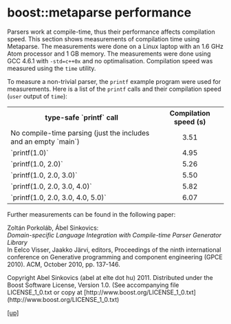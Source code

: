 # boost::metaparse performance

Parsers work at compile-time, thus their performance affects compilation speed.
This section shows measurements of compilation time using Metaparse. The
measurements were done on a Linux laptop with an 1.6 GHz Atom processor and 1 GB
memory. The measurements were done using GCC 4.6.1 with `-std=c++0x` and no
optimalisation. Compilation speed was measured using the `time` utility.

To measure a non-trivial parser, the `printf` example program were used for
measurements. Here is a list of the `printf` calls and their compilation speed
(`user` output of `time`):

<table cellpadding='0' cellspacing='0'>
  <tr>
    <th>type-safe `printf` call</th>
    <th style='text-align:center'>Compilation speed (s)</th>
  </tr>
  <tr>
    <td>No compile-time parsing (just the includes and an empty `main`)</td>
    <td style='text-align:center'>3.51</td>
  </tr>
  <tr>
    <td>`printf<BOOST_STRING("%f")>(1.0)`</td>
    <td style='text-align:center'>4.95</td>
  </tr>
  <tr>
    <td>`printf<BOOST_STRING("%f%f")>(1.0, 2.0)`</td>
    <td style='text-align:center'>5.26</td>
  </tr>
  <tr>
    <td>`printf<BOOST_STRING("%f%f%f")>(1.0, 2.0, 3.0)`</td>
    <td style='text-align:center'>5.50</td>
  </tr>
  <tr>
    <td>`printf<BOOST_STRING("%f%f%f%f")>(1.0, 2.0, 3.0, 4.0)`</td>
    <td style='text-align:center'>5.82</td>
  </tr>
  <tr>
    <td>`printf<BOOST_STRING("%f%f%f%f%f")>(1.0, 2.0, 3.0, 4.0, 5.0)`</td>
    <td style='text-align:center'>6.07</td>
  </tr>
</table>

Further measurements can be found in the following paper:

Zoltán Porkoláb, Ábel Sinkovics: <br />
*Domain-specific Language Integration with Compile-time Parser Generator
Library* <br />
In Eelco Visser, Jaakko Järvi, editors, Proceedings of the ninth
international conference on Generative programming and component
engineering (GPCE 2010). ACM, October 2010, pp. 137-146.


<p class="copyright">
Copyright Abel Sinkovics (abel at elte dot hu) 2011.
Distributed under the Boost Software License, Version 1.0.
(See accompanying file LICENSE_1_0.txt or copy at
[http://www.boost.org/LICENSE_1_0.txt](http://www.boost.org/LICENSE_1_0.txt)
</p>

[[up]](index.html)


